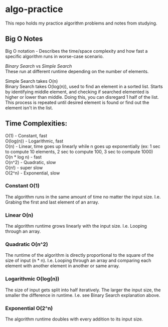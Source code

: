 # algo-practice
This repo holds my practice algorithm problems and notes from studying.


## Big O Notes
Big O notation - Describes the time/space complexity and how fast a specific algorithm runs in worse-case scenario.

_Binary Search_ vs _Simple Search_  
These run at different runtime depending on the number of elements.

Simple Search takes O(n)  
Binary Search takes O(log(n)), used to find an element in a sorted list. Starts by identifying middle element, and checking if searched elemented is higher or lower than middle. Doing this, you can disregard 1 half of the list. This process is repeated until desired element is found or find out the element isn't in the list.    
## Time Complexities:  
O(1) - Constant, fast  
O(log(n)) - Logarithmic, fast    
O(n) - Linear, time goes up linearly while n goes up exponentially (ex: 1 sec to compute 10 elements, 2 sec to compute 100, 3 sec to compute 1000)  
O(n * log n) - fast  
O(n^2) - Quadratic, slow  
O(n!) - super slow  
O(2^n) - Exponential, slow

### Constant O(1)
The algorithm runs in the same amount of time no matter the input size. I.e. Grabing the first and last element of an array.

### Linear O(n)
The algorithm runtime grows linearly with the input size. I.e. Looping through an array.

### Quadratic O(n^2)
The runtime of the algorithm is directly proportional to the square of the size of input (n * n). I.e. Looping through an array and comparing each element with another element in another or same array.

### Logarithmic O(log(n))
The size of input gets split into half iteratively. The larger the input size, the smaller the difference in runtime. I.e. see Binary Search explanation above.

### Exponential O(2^n)
The algorithm runtime doubles with every addition to its input size. 